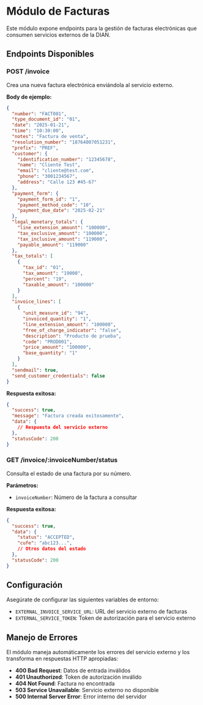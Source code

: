 # Módulo de Facturas

Este módulo expone endpoints para la gestión de facturas electrónicas que consumen servicios externos de la DIAN.

## Endpoints Disponibles

### POST /invoice
Crea una nueva factura electrónica enviándola al servicio externo.

**Body de ejemplo:**
```json
{
  "number": "FACT001",
  "type_document_id": "01",
  "date": "2025-01-21",
  "time": "10:30:00",
  "notes": "Factura de venta",
  "resolution_number": "18764007051231",
  "prefix": "PREF",
  "customer": {
    "identification_number": "12345678",
    "name": "Cliente Test",
    "email": "cliente@test.com",
    "phone": "3001234567",
    "address": "Calle 123 #45-67"
  },
  "payment_form": {
    "payment_form_id": "1",
    "payment_method_code": "10",
    "payment_due_date": "2025-02-21"
  },
  "legal_monetary_totals": {
    "line_extension_amount": "100000",
    "tax_exclusive_amount": "100000",
    "tax_inclusive_amount": "119000",
    "payable_amount": "119000"
  },
  "tax_totals": [
    {
      "tax_id": "01",
      "tax_amount": "19000",
      "percent": "19",
      "taxable_amount": "100000"
    }
  ],
  "invoice_lines": [
    {
      "unit_measure_id": "94",
      "invoiced_quantity": "1",
      "line_extension_amount": "100000",
      "free_of_charge_indicator": "false",
      "description": "Producto de prueba",
      "code": "PROD001",
      "price_amount": "100000",
      "base_quantity": "1"
    }
  ],
  "sendmail": true,
  "send_customer_credentials": false
}
```

**Respuesta exitosa:**
```json
{
  "success": true,
  "message": "Factura creada exitosamente",
  "data": {
    // Respuesta del servicio externo
  },
  "statusCode": 200
}
```

### GET /invoice/:invoiceNumber/status
Consulta el estado de una factura por su número.

**Parámetros:**
- `invoiceNumber`: Número de la factura a consultar

**Respuesta exitosa:**
```json
{
  "success": true,
  "data": {
    "status": "ACCEPTED",
    "cufe": "abc123...",
    // Otros datos del estado
  },
  "statusCode": 200
}
```

## Configuración

Asegúrate de configurar las siguientes variables de entorno:

- `EXTERNAL_INVOICE_SERVICE_URL`: URL del servicio externo de facturas
- `EXTERNAL_SERVICE_TOKEN`: Token de autorización para el servicio externo

## Manejo de Errores

El módulo maneja automáticamente los errores del servicio externo y los transforma en respuestas HTTP apropiadas:

- **400 Bad Request**: Datos de entrada inválidos
- **401 Unauthorized**: Token de autorización inválido
- **404 Not Found**: Factura no encontrada
- **503 Service Unavailable**: Servicio externo no disponible
- **500 Internal Server Error**: Error interno del servidor 
